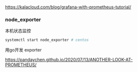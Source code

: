 https://kalacloud.com/blog/grafana-with-prometheus-tutorial/

### node_exporter

本机状态监控

```bash
systemctl start node_exporter # centos
```



用go开发 exporter

https://pandaychen.github.io/2020/07/13/ANOTHER-LOOK-AT-PROMETHEUS/